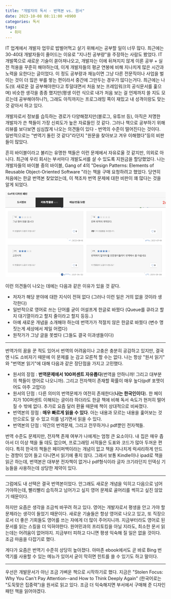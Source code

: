```yaml
---
title: "개발자의 독서 - 번역본 vs. 원서" 
date: 2023-10-08 08:11:00 +0900 
categories: 독서 
tags:
  - 취미
---
```


IT 업계에서 개발자 업무로 밥벌어먹고 살기 위해서는 공부할 일이 너무 많다. 최근에는 30-40대 개발자들이 줄어드는 이유로 "지나친 공부량"을 주장하는 사람도 봤었다. 
IT 개발쪽으로 새로운 기술이 쏟아져나오고, 개발자는 이에 뒤쳐지지 않게 이론 공부 + 실전 적용을 꾸준히 해야하는데, 이게 개발자들의 평균 연봉에 비해 지나치게 많은 시간과 노력을 요한다는 글이었다. 
이 정도 공부량과 재능이면 그냥 다른 전문직이나 사업을 벌이는 것이 더 많은 부를 쌓는 편이라서 중간에 그만두는 경우가 많다는거다. 
최근에는 나도(또 새로운 걸 공부해야한다고 투덜대면서 처음 보는 프레임워크의 공식문서를 훑으며) 비슷한 생각을 종종 했지만(평생 이런 식으로 내가 처음 보는 걸 언제까지 쓸 지도 모르는데 공부해야하나?), 그래도 아직까지는 프로그래밍 쪽이 재밌고 내 성격이랑도 맞는 것 같아서 하고 있다.

개발자로서 정보를 습득하는 경로가 다양해졌지만(블로그, 유튜브 등), 아직은 저명한 개발자가 쓴 책들이 가장 신뢰도가 높은 자료들인 것 같다. 그러나 책으로 공부하기 위해 리뷰를 보다보면 심심찮게 나오는 의견들이 있다 - 번역의 수준이 떨어진다는 것이다. 
일반적으로는 "번역기 돌린 것 같다"라던지 "원문을 찾아보고 겨우 이해했다"등의 비판들이 많았다. <br>

흔히 바이블이라고 불리는 유명한 책들은 이런 문제에서 자유로울 것 같지만, 의외로 아니다. 최근에 우리 회사는 부서마다 개발도서를 살 수 있도록 지원금을 할당했었다.
나는 개발자들의 바이블 중의 바이블, Gang of 4의 "Design Patterns: Elements of Reusable Object-Oriented Software "라는 책을 구매 요청하려고 했었다. 당연히 처음에는 한글 번역본 찾았었는데, 이 책조차 번역 문제에 대한 비판이 꽤 많다는 것을 알게 되었다.

![image1](https://github.com/KaidenAura/kaidenaura.github.io/blob/master/_posts/images/231008/231008-01.png)


이런 의견들이 나오는 데에는 다음과 같은 이유가 있을 것 같다.
- 저자가 해당 분야에 대한 지식이 전혀 없다 (그러나 이런 일은 거의 없을 것이라 생각한다)
- 일반적으로 영어로 쓰는 단어를 굳이 어설프게 한글로 바꿨다 (Queue를 큐라고 할지 대기열이라고 할지 줄이라고 할지 등등..)
- 아예 새로운 개념을 소개해야 하는데 번역가가 적절치 않은 한글로 바꿨다 (변수 명 짓는게 세상에서 제일 어렵다)
- 원작가가 그냥 글을 못썼다 (그들도 결국 이과생들이다)

---

번역가의 꿈을 꾼 적도 있어서 번역의 어려움이나 고충은 충분히 공감하고 있지만, 결국엔 나도 소비자기 때문에 이 문제를 눈 감고 모른척 할 수는 없다. 
나는 항상 "원서 읽기" 와 "번역본 읽기"에 대해 다음과 같은 장단점을 가지고 고민했다.
- 원서의 장점 : **번역문제에서 100퍼센트 자유롭다**(번역을 안하니까! 그리고 대부분의 책들이 영어로 나오니까). 그리고 전자책이 존재할 확률이 매우 높다(pdf 포맷이어도 아주 고맙다)
- 원서의 단점 : 다른 의미의 번역문제가 여전히 존재한다(**나는 한국인이다**). 한 페이지가 100퍼센트 이해되는 글이라 하더라도 한글 책에 비해 독서 속도가 현저히 떨어질 수 밖에 없다. 추가로 요즘 달러 환율 때문에 책이 상대적으로 비싸졌다.
- 번역본의 장점 : **매우 빠르게 읽을 수 있다**. 아는 내용과 모르는 내용을 훑어보는 것 만으로도 알 수 있고 이를 넘기면서 읽을 수 있다.
- 번역본의 단점 : 약간의 번역문제, 그리고 전무하거나 pdf뿐인 전자책들.

번역 수준도 문제지만, 전자책 존재 여부가 나에게는 엄청 큰 요소이다. 내 집은 매우 좁아서 더 이상 책을 둘 데도 없으며, 프로그래밍 서적들은 도표와 코드가 많아 두꺼운 편이다.
특히 한국의 책들은 페이퍼백이라는 개념이 없고 책을 지나치게 럭셔리하게 만드는 경향이 있어 들고 다니면서 읽기에 좋지 않다. 
그래서 보통 Kindle이나 ipad로 책을 읽곤 하는데, 번역본은 대부분 전자책이 없거나 pdf형식이라 글자 크기라던지 인덱싱 기능들을 사용하는데 상당한 제약이 있다.

---

그럼에도 내 선택은 결국 번역본이었다. 안그래도 새로운 개념을 익히고 다음으로 넘어가야하는데, 빨리빨리 습득하고 넘어가고 싶지 영어 문제로 골머리를 썩히고 싶진 않았기 때문이다. <br>  

하지만 요즘은 생각을 조금씩 바꾸려 하고 있다. 영어는 개발자로서 평생을 안고 가야 할 문제라는 생각이 들었기 때문이다. 새로운 기술들은 항상 영어로 나오고 있고, 또 직장으로서 더 좋은 기회들도 영어를 쓰는 자에게 더 많이 주어지니까. 
지금부터라도 영어로 된 문서를 읽는 스킬을 더 익혀야한다. 원어민과의 프리토킹을 아닐 지라도, 최소한 문서 읽는데는 어려움이 없어야지. 지금부터 피하고 다니면 평생 익숙해 질 일은 없을 것이다. 조금 마음을 다잡기로 했다. <br>

게다가 요즘은 번역기 수준히 상당히 높아졌다. 아마존 ebook에서도 곧 바로 Bing 번역기를 사용할 수 있는 메뉴가 있어서 굳이 막히면 힌트를 쓸 수 있기도 하고 말이다.

--- 

우선은 개발문서가 아닌 조금 가벼운 책으로 시작하기로 했다. 지금은 "Stolen Focus: Why You Can't Pay Attention--and How to Think Deeply Again" (한국어로는 "도둑맞은 집중력")을 원서로 읽고 있다. 조금 더 익숙해지면 부서에서 구매해 준 디자인 패턴 책을 읽어야겠다.